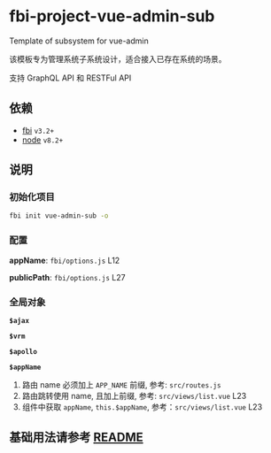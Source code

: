 # fbi-project-vue-admin-sub

Template of subsystem for vue-admin

该模板专为管理系统子系统设计，适合接入已存在系统的场景。

支持 GraphQL API 和 RESTFul API

## 依赖

- [fbi](https://github.com/AlloyTeam/fbi) `v3.2+`
- [node](https://nodejs.org/en/) `v8.2+`

## 说明

### 初始化项目

```bash
fbi init vue-admin-sub -o
```

### 配置

**appName**: `fbi/options.js` L12

**publicPath**: `fbi/options.js` L27

### 全局对象

**`$ajax`**

**`$vrm`**

**`$apollo`**

**`$appName`**

1. 路由 name 必须加上 `APP_NAME` 前缀, 参考: `src/routes.js`
1. 路由跳转使用 name, 且加上前缀, 参考: `src/views/list.vue` L23
1. 组件中获取 `appName`, `this.$appName`, 参考：`src/views/list.vue` L23

## 基础用法请参考 [README](https://github.com/fbi-templates/fbi-project-vue-admin/blob/master/README.md)

